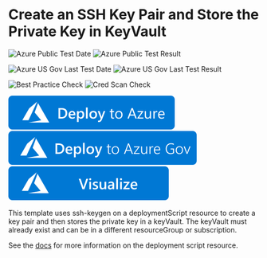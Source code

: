 # Create an SSH Key Pair and Store the Private Key in KeyVault

![Azure Public Test Date](https://azurequickstartsservice.blob.core.windows.net/badges/quickstarts/microsoft.resources/deployment-script-ssh-key-gen/PublicLastTestDate.svg)
![Azure Public Test Result](https://azurequickstartsservice.blob.core.windows.net/badges/quickstarts/microsoft.resources/deployment-script-ssh-key-gen/PublicDeployment.svg)

![Azure US Gov Last Test Date](https://azurequickstartsservice.blob.core.windows.net/badges/quickstarts/microsoft.resources/deployment-script-ssh-key-gen/FairfaxLastTestDate.svg)
![Azure US Gov Last Test Result](https://azurequickstartsservice.blob.core.windows.net/badges/quickstarts/microsoft.resources/deployment-script-ssh-key-gen/FairfaxDeployment.svg)

![Best Practice Check](https://azurequickstartsservice.blob.core.windows.net/badges/quickstarts/microsoft.resources/deployment-script-ssh-key-gen/BestPracticeResult.svg)
![Cred Scan Check](https://azurequickstartsservice.blob.core.windows.net/badges/quickstarts/microsoft.resources/deployment-script-ssh-key-gen/CredScanResult.svg)

[![Deploy To Azure](https://raw.githubusercontent.com/Azure/azure-quickstart-templates/master/1-CONTRIBUTION-GUIDE/images/deploytoazure.svg?sanitize=true)](https://portal.azure.com/#create/Microsoft.Template/uri/https%3A%2F%2Fraw.githubusercontent.com%2FAzure%2Fazure-quickstart-templates%2Fmaster%2Fquickstarts%2Fmicrosoft.resources%2Fdeployment-script-ssh-key-gen%2Fazuredeploy.json)
[![Deploy To Azure US Gov](https://raw.githubusercontent.com/Azure/azure-quickstart-templates/master/1-CONTRIBUTION-GUIDE/images/deploytoazuregov.svg?sanitize=true)](https://portal.azure.us/#create/Microsoft.Template/uri/https%3A%2F%2Fraw.githubusercontent.com%2FAzure%2Fazure-quickstart-templates%2Fmaster%2Fquickstarts%2Fmicrosoft.resources%2Fdeployment-script-ssh-key-gen%2Fazuredeploy.json)
[![Visualize](https://raw.githubusercontent.com/Azure/azure-quickstart-templates/master/1-CONTRIBUTION-GUIDE/images/visualizebutton.svg?sanitize=true)](http://armviz.io/#/?load=https%3A%2F%2Fraw.githubusercontent.com%2FAzure%2Fazure-quickstart-templates%2Fmaster%2Fquickstarts%2Fmicrosoft.resources%2Fdeployment-script-ssh-key-gen%2Fazuredeploy.json)

This template uses ssh-keygen on a deploymentScript resource to create a key pair and then stores the private key in a keyVault.  The keyVault must already exist and can be in a different resourceGroup or subscription.

See the [docs](https://docs.microsoft.com/en-us/azure/azure-resource-manager/templates/deployment-script-template?tabs=CLI) for more information on the deployment script resource.
